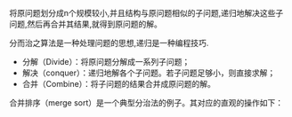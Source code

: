 将原问题划分成n个规模较小,并且结构与原问题相似的子问题,递归地解决这些子问题,然后再合并其结果,就得到原问题的解。

分而治之算法是一种处理问题的思想,递归是一种编程技巧.



- 分解（Divide）：将原问题分解成一系列子问题；
- 解决（conquer）：递归地解各个子问题。若子问题足够小，则直接求解；
- 合并（Combine）：将子问题的结果合并成原问题的解。

合并排序（merge sort）是一个典型分治法的例子。其对应的直观的操作如下：